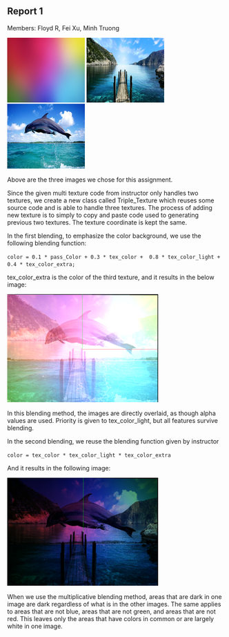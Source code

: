 ## Report 1
Members: Floyd R, Fei Xu, Minh Truong


<img src="../data/colors_1.jpg" width="180px" height="150px" />
<img src="../data/landscape1.png" width="180px" height="150px" />
<img src="../data/animal_2.jpg" width="180px" height="150px" />

Above are the three images we chose for this assignment.

Since the given multi texture code from instructor only handles two textures, we create a new class called Triple_Texture which reuses some source code and is able to handle three textures. The process of adding new texture is to simply to copy and paste code used to generating previous two textures. The texture coordinate is kept the same.


In the first blending, to emphasize the color background, we use the following blending function:

`color = 0.1 * pass_Color + 0.3 * tex_color +  0.8 * tex_color_light +  0.4 * tex_color_extra;`

tex_color_extra is the color of the third texture, and it results in the below image:

<img src="../data/blend_1.png" width="350px" height="250px" />

In this blending method, the images are directly overlaid, as though alpha values are used.  Priority is given to tex_color_light, but all features survive blending.

In the second blending, we reuse the blending function given by instructor

`color = tex_color * tex_color_light * tex_color_extra`

And it results in the following image:

<img src="../data/blend_2.png" width="350px" height="250px" />

When we use the multiplicative blending method, areas that are dark in one image are dark regardless of what is in the other images. The same applies to areas that are not blue, areas that are not green, and areas that are not red.  This leaves only the areas that have colors in common or are largely white in one image.

